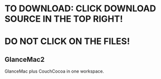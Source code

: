 TO DOWNLOAD: CLICK DOWNLOAD SOURCE IN THE TOP RIGHT!
====================================================
DO NOT CLICK ON THE FILES!
==========================
GlanceMac2
----------

GlanceMac plus CouchCocoa in one workspace.
